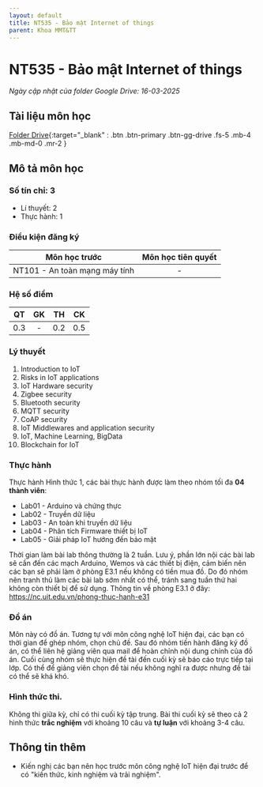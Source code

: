 ```yaml
---
layout: default
title: NT535 - Bảo mật Internet of things
parent: Khoa MMT&TT
---
```


# NT535 - Bảo mật Internet of things

*Ngày cập nhật của folder Google Drive: 16-03-2025*
## Tài liệu môn học

[Folder Drive](){:target="_blank" : .btn .btn-primary .btn-gg-drive .fs-5 .mb-4 .mb-md-0 .mr-2 }

## Mô tả môn học

### Số tín chỉ: 3
- Lí thuyết: 2
- Thực hành: 1

### Điều kiện đăng ký

| Môn học trước | Môn học tiên quyết |  
|------|-----|  
| <center>NT101 - An toàn mạng máy tính</center> | <center>-</center> |  

### Hệ số điểm

| QT | GK | TH | CK |  
|------|-----|-----|-----|  
| <center>0.3</center> | <center>-</center> | <center>0.2</center> | <center>0.5</center> |  

### Lý thuyết

1. Introduction to IoT
2. Risks in IoT applications
3. IoT Hardware security
4. Zigbee security
5. Bluetooth security
6. MQTT security
7. CoAP security
8. IoT Middlewares and application security
9. IoT, Machine Learning, BigData
10. Blockchain for IoT

### Thực hành

Thực hành Hình thức 1, các bài thực hành được làm theo nhóm tối đa **04 thành viên**:
- Lab01 - Arduino và chứng thực
- Lab02 - Truyền dữ liệu
- Lab03 - An toàn khi truyền dữ liệu
- Lab04 - Phân tích Firmware thiết bị IoT
- Lab05 - Giải pháp IoT hướng đến bảo mật

Thời gian làm bài lab thông thường là 2 tuần. Lưu ý, phần lớn nội các bài lab sẽ cần đến các mạch Arduino, Wemos và các thiết bị điện, cảm biến nên các bạn sẽ phải làm ở phòng E3.1 nếu không có tiền mua đồ. Do đó nhóm nên tranh thủ làm các bài lab sớm nhất có thể, tránh sang tuần thứ hai không còn thiết bị để sử dụng. 
Thông tin về phòng E3.1 ở đây: https://nc.uit.edu.vn/phong-thuc-hanh-e31

### Đồ án

Môn này có đồ án. Tương tự với môn công nghệ IoT hiện đại, các bạn có thời gian để ghép nhóm, chọn chủ đề. Sau đó nhóm tiến hành đăng ký đồ án, có thể liên hệ giảng viên qua mail để hoàn chỉnh nội dung chính của đồ án. Cuối cùng nhóm sẽ thực hiện đề tài đến cuối kỳ sẽ báo cáo trực tiếp tại lớp. Có thể để giảng viên chọn đề tài nếu không nghĩ ra được nhưng đề tài có thể sẽ khá khó.

### Hình thức thi.

Không thi giữa kỳ, chỉ có thi cuối kỳ tập trung.
Bài thi cuối kỳ sẽ theo cả 2 hình thức **trắc nghiệm** với khoảng 10 câu và **tự luận** với khoảng 3-4 câu.

## Thông tin thêm

- Kiến nghị các bạn nên học trước môn công nghệ IoT hiện đại trước để có "kiến thức, kinh nghiệm và trải nghiệm".